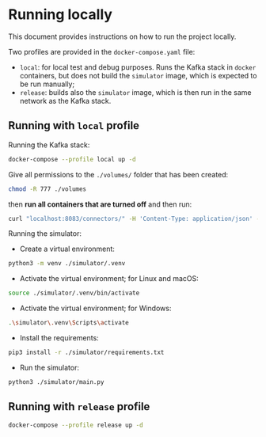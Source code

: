 # Running locally
This document provides instructions on how to run the project locally.

Two profiles are provided in the `docker-compose.yaml` file:
- `local`: for local test and debug purposes. Runs the Kafka stack in `docker` containers,
but does not build the `simulator` image, which is expected to be run manually;
- `release`: builds also the `simulator` image, which is then run in the same network as the Kafka stack.

## Running with `local` profile
Running the Kafka stack:
```bash
docker-compose --profile local up -d
```

Give all permissions to the `./volumes/` folder that has been created:
```bash
chmod -R 777 ./volumes
```

then **run all containers that are turned off** and then run:
```bash
curl "localhost:8083/connectors/" -H 'Content-Type: application/json' -d @./connectors/configs/clickhouse.json
```

Running the simulator:
- Create a virtual environment:

```bash
python3 -m venv ./simulator/.venv
```

- Activate the virtual environment; for Linux and macOS:

```bash
source ./simulator/.venv/bin/activate
```

- Activate the virtual environment; for Windows:

```bash
.\simulator\.venv\Scripts\activate
```

- Install the requirements:

```bash
pip3 install -r ./simulator/requirements.txt
```

- Run the simulator:

```bash
python3 ./simulator/main.py
```

## Running with `release` profile
```bash
docker-compose --profile release up -d
```
